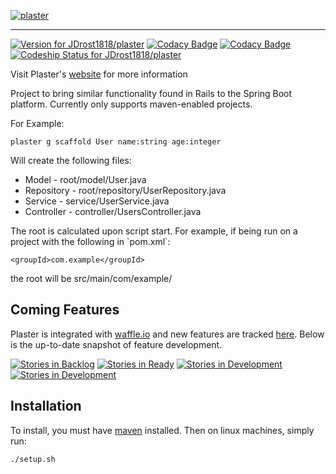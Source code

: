 [![plaster](http://jakedrost.me/plaster/img/plaster-logo-with-text.png)](http://jakedrost.me/plaster)

-----

[![Version for JDrost1818/plaster](https://img.shields.io/badge/semver-2.0.0-brightgreen.svg)]()
[![Codacy Badge](https://api.codacy.com/project/badge/Coverage/854f4669211b4c30b988010544488fa3)](https://www.codacy.com/app/Drost011/plaster?utm_source=github.com&utm_medium=referral&utm_content=JDrost1818/plaster&utm_campaign=Badge_Coverage)
[![Codacy Badge](https://api.codacy.com/project/badge/Grade/854f4669211b4c30b988010544488fa3)](https://www.codacy.com/app/Drost011/plaster?utm_source=github.com&amp;utm_medium=referral&amp;utm_content=JDrost1818/plaster&amp;utm_campaign=Badge_Grade)
[![Codeship Status for JDrost1818/plaster](https://app.codeship.com/projects/184069b0-1c9a-0135-6e0f-0e8dc4a678fe/status?branch=master)](https://app.codeship.com/projects/220058)

Visit Plaster's [website] for more information 

Project to bring similar functionality found in Rails to the Spring Boot platform. Currently only supports 
maven-enabled projects.

For Example:

    plaster g scaffold User name:string age:integer

Will create the following files:

-   Model - root/model/User.java
-   Repository - root/repository/UserRepository.java
-   Service - service/UserService.java
-   Controller - controller/UsersController.java

The root is calculated upon script start. For example, if being run on a project with the following in \`pom.xml\`:

    <groupId>com.example</groupId>

the root will be src/main/com/example/

Coming Features
---------------
Plaster is integrated with [waffle.io] and new features are tracked [here]. Below is the up-to-date snapshot of 
feature development.

[![Stories in Backlog](https://badge.waffle.io/JDrost1818/plaster.png?label=backlog&title=Backlog)](https://waffle.io/JDrost1818/plaster?utm_source=badge)
[![Stories in Ready](https://badge.waffle.io/JDrost1818/plaster.png?label=ready&title=Ready)](https://waffle.io/JDrost1818/plaster?utm_source=badge)
[![Stories in Development](https://badge.waffle.io/JDrost1818/plaster.png?label=in%20progress&title=In%20Development)](https://waffle.io/JDrost1818/plaster?utm_source=badge)
[![Stories in Development](https://badge.waffle.io/JDrost1818/plaster.png?label=in%20review&title=Coming%20Next%20Release)](https://waffle.io/JDrost1818/plaster?utm_source=badge)

Installation
------------

To install, you must have [maven] installed. Then on linux machines, simply run:
    
    ./setup.sh

[maven]: https://maven.apache.org/install.html
[homepage]: https://projectlombok.org/
[plaster.yml]: https://github.com/JDrost1818/plaster-java/blob/master/src/test/resources/testProject/root2/plaster.yml
[waffle.io]: https://waffle.io/
[here]: https://waffle.io/JDrost1818/plaster
[website]: http://jakedrost.me/plaster
  
